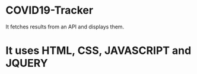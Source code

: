 # COVID19-Tracker
It fetches results from an API and displays them.
<h1>It uses HTML, CSS, JAVASCRIPT and JQUERY</h1>
